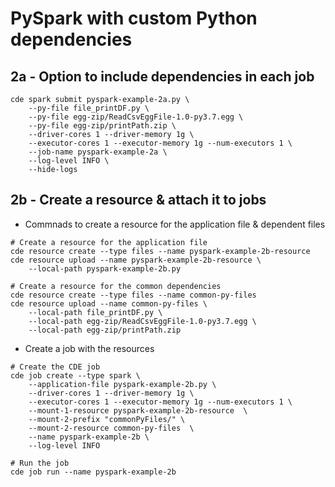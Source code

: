 # PySpark with custom Python dependencies

## 2a - Option to include dependencies in each job

```
cde spark submit pyspark-example-2a.py \
	--py-file file_printDF.py \
	--py-file egg-zip/ReadCsvEggFile-1.0-py3.7.egg \
	--py-file egg-zip/printPath.zip \
	--driver-cores 1 --driver-memory 1g \
	--executor-cores 1 --executor-memory 1g --num-executors 1 \
	--job-name pyspark-example-2a \
	--log-level INFO \
	--hide-logs
```

## 2b - Create a resource & attach it to jobs
- Commnads to create a resource for the application file & dependent files
```
# Create a resource for the application file
cde resource create --type files --name pyspark-example-2b-resource
cde resource upload --name pyspark-example-2b-resource \
	--local-path pyspark-example-2b.py

# Create a resource for the common dependencies
cde resource create --type files --name common-py-files
cde resource upload --name common-py-files \
	--local-path file_printDF.py \
	--local-path egg-zip/ReadCsvEggFile-1.0-py3.7.egg \
	--local-path egg-zip/printPath.zip
```
- Create a job with the resources
```
# Create the CDE job
cde job create --type spark \
	--application-file pyspark-example-2b.py \
	--driver-cores 1 --driver-memory 1g \
	--executor-cores 1 --executor-memory 1g --num-executors 1 \
	--mount-1-resource pyspark-example-2b-resource  \
	--mount-2-prefix "commonPyFiles/" \
	--mount-2-resource common-py-files  \
	--name pyspark-example-2b \
	--log-level INFO

# Run the job
cde job run --name pyspark-example-2b
```